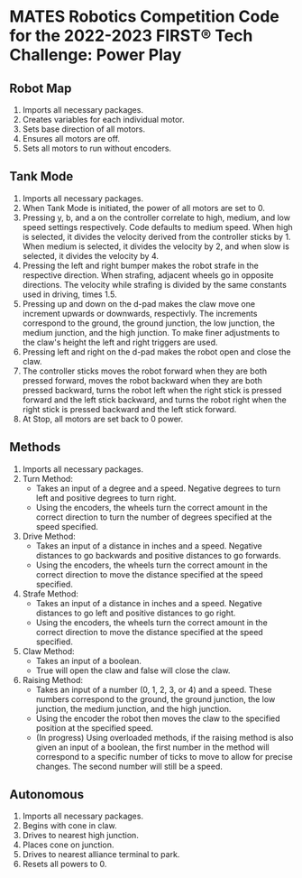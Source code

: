 # MATES Robotics Competition Code for the 2022-2023 FIRST® Tech Challenge: Power Play

## Robot Map

1. Imports all necessary packages.
2. Creates variables for each individual motor.
3. Sets base direction of all motors.
4. Ensures all motors are off.
5. Sets all motors to run without encoders.

## Tank Mode

1. Imports all necessary packages.
2. When Tank Mode is initiated, the power of all motors are set to 0.
3. Pressing y, b, and a on the controller correlate to high, medium, and low speed settings respectively. Code defaults to medium speed. When high is selected, it divides the velocity derived from the controller sticks by 1. When medium is selected, it divides the velocity by 2, and when slow is selected, it divides the velocity by 4.
4. Pressing the left and right bumper makes the robot strafe in the respective direction. When strafing, adjacent wheels go in opposite directions. The velocity while strafing is divided by the same constants used in driving, times 1.5.
5. Pressing up and down on the d-pad makes the claw move one increment upwards or downwards, respectivly. The increments correspond to the ground, the ground junction, the low junction, the medium junction, and the high junction. To make finer adjustments to the claw's height the left and right triggers are used.
6. Pressing left and right on the d-pad makes the robot open and close the claw.
8. The controller sticks moves the robot forward when they are both pressed forward, moves the robot backward when they are both pressed backward, turns the robot left when the right stick is pressed forward and the left stick backward, and turns the robot right when the right stick is pressed backward and the left stick forward.
7. At Stop, all motors are set back to 0 power.

## Methods

1. Imports all necessary packages.
2. Turn Method:
   * Takes an input of a degree and a speed. Negative degrees to turn left and positive degrees to turn right.
   * Using the encoders, the wheels turn the correct amount in the correct direction to turn the number of degrees specified at the speed specified.
3. Drive Method:
   * Takes an input of a distance in inches and a speed. Negative distances to go backwards and positive distances to go forwards.
   * Using the encoders, the wheels turn the correct amount in the correct direction to move the distance specified at the speed specified.
4. Strafe Method:
   * Takes an input of a distance in inches and a speed. Negative distances to go left and positive distances to go right.
   * Using the encoders, the wheels turn the correct amount in the correct direction to move the distance specified at the speed specified.
5. Claw Method:
   * Takes an input of a boolean.
   * True will open the claw and false will close the claw.
6. Raising Method:
   * Takes an input of a number (0, 1, 2, 3, or 4) and a speed. These  numbers correspond to the ground, the ground junction, the low junction, the medium junction, and the high junction.
   * Using the encoder the robot then moves the claw to the specified position at the specified speed.
   * (In progress) Using overloaded methods, if the raising method is also given an input of a boolean, the first number in the method will correspond to a specific number of ticks to move to allow for precise changes. The second number will still be a speed.

## Autonomous

1. Imports all necessary packages.
2. Begins with cone in claw.
3. Drives to nearest high junction.
4. Places cone on junction.
5. Drives to nearest alliance terminal to park.
6. Resets all powers to 0.
